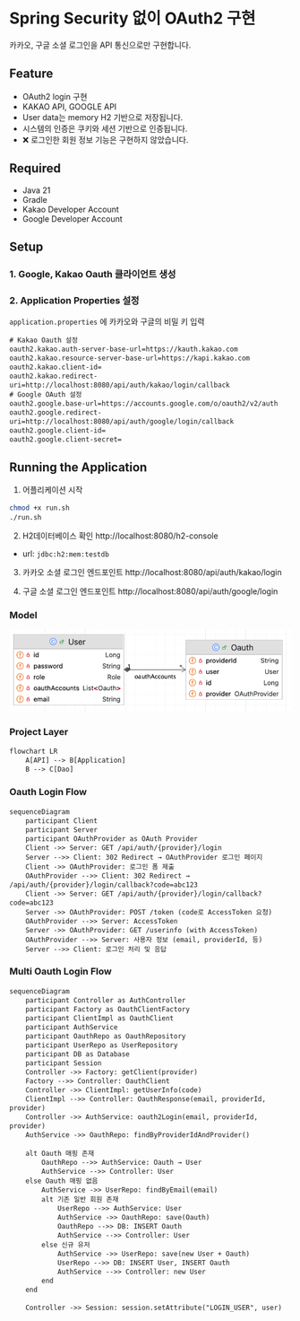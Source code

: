 # Spring Security 없이 OAuth2 구현

카카오, 구글 소셜 로그인을 API 통신으로만 구현합니다.

## Feature

- OAuth2 login 구현
- KAKAO API, GOOGLE API
- User data는 memory H2 기반으로 저장됩니다.
- 시스템의 인증은 쿠키와 세션 기반으로 인증됩니다.
- ❌ 로그인한 회원 정보 기능은 구현하지 않았습니다.

## Required

- Java 21
- Gradle
- Kakao Developer Account
- Google Developer Account

## Setup

### 1. Google, Kakao Oauth 클라이언트 생성

### 2. Application Properties 설정

`application.properties` 에 카카오와 구글의 비밀 키 입력

```properties
# Kakao Oauth 설정
oauth2.kakao.auth-server-base-url=https://kauth.kakao.com
oauth2.kakao.resource-server-base-url=https://kapi.kakao.com
oauth2.kakao.client-id=
oauth2.kakao.redirect-uri=http://localhost:8080/api/auth/kakao/login/callback
# Google OAuth 설정
oauth2.google.base-url=https://accounts.google.com/o/oauth2/v2/auth
oauth2.google.redirect-uri=http://localhost:8080/api/auth/google/login/callback
oauth2.google.client-id=
oauth2.google.client-secret=
```

## Running the Application

1. 어플리케이션 시작

```bash
chmod +x run.sh
./run.sh
```

2. H2데이터베이스 확인 http://localhost:8080/h2-console

- url: `jdbc:h2:mem:testdb`

3. 카카오 소셜 로그인 엔드포인트 http://localhost:8080/api/auth/kakao/login

4. 구글 소셜 로그인 엔드포인트 http://localhost:8080/api/auth/google/login

### Model

![img.png](img.png)

### Project Layer

```mermaid
flowchart LR
    A[API] --> B[Application]
    B --> C[Dao]
```

### Oauth Login Flow

```mermaid
sequenceDiagram
    participant Client
    participant Server
    participant OAuthProvider as OAuth Provider
    Client ->> Server: GET /api/auth/{provider}/login
    Server -->> Client: 302 Redirect → OAuthProvider 로그인 페이지
    Client ->> OAuthProvider: 로그인 폼 제출
    OAuthProvider -->> Client: 302 Redirect → /api/auth/{provider}/login/callback?code=abc123
    Client ->> Server: GET /api/auth/{provider}/login/callback?code=abc123
    Server ->> OAuthProvider: POST /token (code로 AccessToken 요청)
    OAuthProvider -->> Server: AccessToken
    Server ->> OAuthProvider: GET /userinfo (with AccessToken)
    OAuthProvider -->> Server: 사용자 정보 (email, providerId, 등)
    Server -->> Client: 로그인 처리 및 응답
```

### Multi Oauth Login Flow

```mermaid
sequenceDiagram
    participant Controller as AuthController
    participant Factory as OauthClientFactory
    participant ClientImpl as OauthClient
    participant AuthService
    participant OauthRepo as OauthRepository
    participant UserRepo as UserRepository
    participant DB as Database
    participant Session
    Controller ->> Factory: getClient(provider)
    Factory -->> Controller: OauthClient
    Controller ->> ClientImpl: getUserInfo(code)
    ClientImpl -->> Controller: OauthResponse(email, providerId, provider)
    Controller ->> AuthService: oauth2Login(email, providerId, provider)
    AuthService ->> OauthRepo: findByProviderIdAndProvider()
    
    alt Oauth 매핑 존재
        OauthRepo -->> AuthService: Oauth → User
        AuthService -->> Controller: User
    else Oauth 매핑 없음
        AuthService ->> UserRepo: findByEmail(email)
        alt 기존 일반 회원 존재
            UserRepo -->> AuthService: User
            AuthService ->> OauthRepo: save(Oauth)
            OauthRepo -->> DB: INSERT Oauth
            AuthService -->> Controller: User
        else 신규 유저
            AuthService ->> UserRepo: save(new User + Oauth)
            UserRepo -->> DB: INSERT User, INSERT Oauth
            AuthService -->> Controller: new User
        end
    end

    Controller ->> Session: session.setAttribute("LOGIN_USER", user)
```
